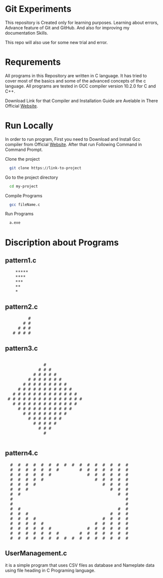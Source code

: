 # Git Experiments

This repository is Created only for learning purposes. Learning about errors, Advance feature of Git and GitHub. And also for improving my documentation Skills.

This repo will also use for some new trial and error.

# Requrements 

All programs in this Repository are written in C language. It has tried to cover most of the basics and some of the advanced concepts of the c language. All programs are tested in GCC compiler version 10.2.0 for C and C++. 

Download Link for that Compiler and Installation Guide are Avelable in There Official <a href="https://gcc.gnu.org/">Website</a>.

# Run Locally


In order to run program, First you need to Download and Install Gcc compiler from Official <a href="https://gcc.gnu.org/">Website</a>.
After that run Following Command in Command Prompt.

Clone the project

```bash
  git clone https://link-to-project
```

Go to the project directory

```bash
  cd my-project
```

Compile Programs

```bash
  gcc fileName.c
```

Run Programs

```bash
  a.exe
```

# Discription about Programs

## pattern1.c 
<pre>
    *****
    ****
    ***
    **
    *
</pre>

## pattern2.c
<pre>
         #
       # #
     # # #
   # # # #
</pre>

## pattern3.c
<pre>

               #
             # # #
           # # # # #
         # # # # # # #
       # # # # # # # # #
     # # # # # # # # # # #
   # # # # # # # # # # # # #
 # # # # # # # # # # # # # # #
   # # # # # # # # # # # # #
     # # # # # # # # # # #
       # # # # # # # # #
         # # # # # # #
           # # # # #
             # # #
               #

</pre>

## pattern4.c
<pre>
  #  #  #  #  #  #  #  #  #  #  #  #  #  #  #  #
  #  #  #  #  #  #  #        #  #  #  #  #  #  #
  #  #  #  #  #  #              #  #  #  #  #  #
  #  #  #  #  #                    #  #  #  #  #
  #  #  #  #                          #  #  #  #
  #  #  #                                #  #  #
  #  #                                      #  #
  #                                            #
  #                                            #
  #  #                                      #  #
  #  #  #                                #  #  #
  #  #  #  #                          #  #  #  #
  #  #  #  #  #                    #  #  #  #  #
  #  #  #  #  #  #              #  #  #  #  #  #
  #  #  #  #  #  #  #        #  #  #  #  #  #  #
  #  #  #  #  #  #  #  #  #  #  #  #  #  #  #  #
</pre>

## UserManagement.c 
it is a simple program that uses CSV files as database and Nameplate data using file heading in C Programing language.